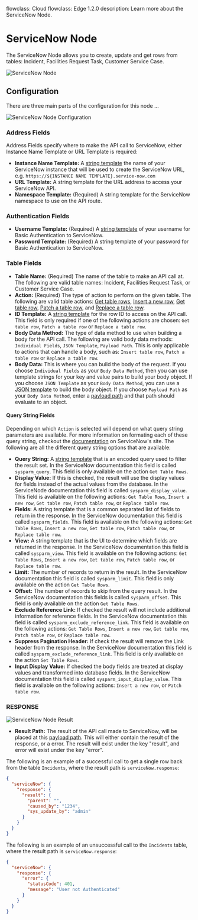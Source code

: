 flowclass: Cloud
flowclass: Edge 1.2.0
description: Learn more about the ServiceNow Node.

# ServiceNow Node

The ServiceNow Node allows you to create, update and get rows from tables: Incident, Facilities Request Task, Customer Service Case.

![ServiceNow Node](/images/workflows/data/service-now-node.png "ServiceNow Node")

## Configuration

There are three main parts of the configuration for this node ...

![ServiceNow Node Configuration](/images/workflows/data/service-now-node-configuration.png "ServiceNow Node Configuration")

### Address Fields

Address Fields specify where to make the API call to ServiceNow, either Instance Name Template or URL Template is required:

* **Instance Name Template:** A [string template](/workflows/accessing-payload-data/#string-templates) the name of your ServiceNow instance that will be used to create the ServiceNow URL, e.g. `https://${INSTANCE NAME TEMPLATE}.service-now.com`
* **URL Template:** A string template for the URL address to access your ServiceNow API.
* **Namespace Template:** (Required) A string template for the ServiceNow namespace to use on the API route.

### Authentication Fields

* **Username Template:** (Required) A [string template](/workflows/accessing-payload-data/#string-templates) of your username for Basic Authentication to ServiceNow.
* **Password Template:** (Required) A string template of your password for Basic Authentication to ServiceNow.

### Table Fields

* **Table Name:** (Required) The name of the table to make an API call at. The following are valid table names: Incident, Facilities Request Task, or Customer Service Case.
* **Action:** (Required) The type of action to perform on the given table. The following are valid table actions: [Get table rows](https://developer.servicenow.com/app.do#!/rest_api_doc?v=jakarta&id=c_TableAPI), [Insert a new row](https://developer.servicenow.com/app.do#!/rest_api_doc?v=jakarta&id=r_TableAPI-POST), [Get table row](https://developer.servicenow.com/app.do#!/rest_api_doc?v=jakarta&id=r_TableAPI-GETid), [Patch a table row](https://developer.servicenow.com/app.do#!/rest_api_doc?v=jakarta&id=r_TableAPI-PATCH), and [Replace a table row](https://developer.servicenow.com/app.do#!/rest_api_doc?v=jakarta&id=r_TableAPI-PUT).
* **ID Template:** A [string template](/workflows/accessing-payload-data/#string-templates) for the row ID to access on the API call. This field is only required if one of the following actions are chosen: `Get table row`, `Patch a table row` or `Replace a table row`.
* **Body Data Method:** The type of data method to use when building a body for the API call. The following are valid body data methods: `Individual Fields`, `JSON Template`, `Payload Path`. This is only applicable to actions that can handle a body, such as: `Insert table row`, `Patch a table row` or `Replace a table row`.
* **Body Data:** This is where you can build the body of the request. If you choose `Individual Fields` as your `Body Data Method`, then you can use template strings for your key and value pairs to build your body object. If you choose `JSON Template` as your `Body Data Method`, you can use a [JSON template](/workflows/accessing-payload-data/#json-templates) to build the body object. If you choose `Payload Path` as your `Body Data Method`, enter a [payload path](/workflows/accessing-payload-data/#payload-paths) and that path should evaluate to an object.

#### Query String Fields

Depending on which `Action` is selected will depend on what query string parameters are available. For more information on formating each of these query string, checkout the [documentation](https://developer.servicenow.com/app.do#!/rest_api_doc?v=jakarta) on ServiceNow's site. The following are all the different query string options that are available:

* **Query String:** A [string template](/workflows/accessing-payload-data/#string-templates) that is an encoded query used to filter the result set. In the ServiceNow documentation this field is called `sysparm_query`. This field is only available on the action `Get Table Rows`.
* **Display Value:** If this is checked, the result will use the display values for fields instead of the actual values from the database. In the ServiceNode documentation this field is called `sysparm_display_value`. This field is available on the following actions: `Get Table Rows`, `Insert a new row`, `Get table row`, `Patch table row`, or `Replace table row`.
* **Fields:** A string template that is a common separated list of fields to return in the response. In the ServiceNow documentation this field is called `sysparm_fields`. This field is available on the following actions: `Get Table Rows`, `Insert a new row`, `Get table row`, `Patch table row`, or `Replace table row`.
* **View:** A string template that is the UI to determine which fields are returned in the response. In the ServiceNow documentation this field is called `sysparm_view`. This field is available on the following actions: `Get Table Rows`, `Insert a new row`, `Get table row`, `Patch table row`, or `Replace table row`.
* **Limit:** The number of records to return in the result. In the ServiceNow documentation this field is called `sysparm_limit`. This field is only available on the action `Get Table Rows`.
* **Offset:** The number of records to skip from the query result. In the ServiceNow documentation this fields is called `sysparm_offset`. This field is only available on the action `Get Table Rows`.
* **Exclude Reference Link:** If checked the result will not include additional information for reference fields. In the ServiceNow documentation this field is called `sysparm_exclude_reference_link`. This field is available on the following actions: `Get Table Rows`, `Insert a new row`, `Get table row`, `Patch table row`, or `Replace table row`.
* **Suppress Pagination Header:** If check the result will remove the Link header from the response. In the ServiceNow documentation this field is called `sysparm_exclude_reference_link`. This field is only available on the action `Get Table Rows`.
* **Input Display Value:** If checked the body fields are treated at display values and transformed into database fields. In the ServiceNow documentation this field is called `sysparm_input_display_value`. This field is available on the following actions: `Insert a new row`, or  `Patch table row`.

### RESPONSE

![ServiceNow Node Result](/images/workflows/data/service-now-node-result.png "ServiceNow Node Result")

* **Result Path:** The result of the API call made to ServiceNow, will be placed at this [payload path](/workflows/accessing-payload-data/#payload-paths). This will either contain the result of the response, or a error. The result will exist under the key "result", and error will exist under the key "error".

The following is an example of a successful call to get a single row back from the table `Incidents`, where the result path is `serviceNow.response`:

```json
{
  "serviceNow": {
    "response": {
      "result": {
        "parent": "",
        "caused_by": "1234",
        "sys_update_by": "admin"
      }
    }
  }
}
```

The following is an example of an unsuccessful call to the `Incidents` table, where the result path is `serviceNow.response`:

```json
{
  "serviceNow": {
    "response": {
      "error": {
        "statusCode": 401,
        "message": "User not Authenticated"
      }
    }
  }
}
```
